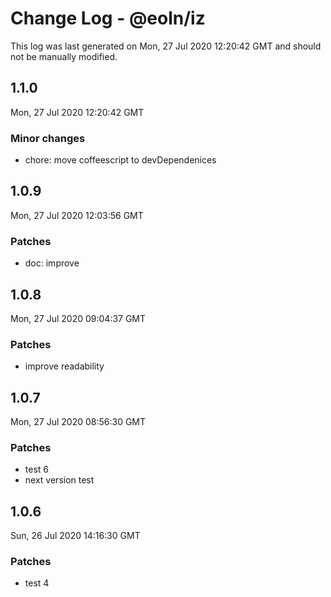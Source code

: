 # Change Log - @eoln/iz

This log was last generated on Mon, 27 Jul 2020 12:20:42 GMT and should not be manually modified.

## 1.1.0
Mon, 27 Jul 2020 12:20:42 GMT

### Minor changes

- chore: move coffeescript to devDependenices

## 1.0.9
Mon, 27 Jul 2020 12:03:56 GMT

### Patches

- doc: improve

## 1.0.8
Mon, 27 Jul 2020 09:04:37 GMT

### Patches

- improve readability

## 1.0.7
Mon, 27 Jul 2020 08:56:30 GMT

### Patches

- test 6
- next version test

## 1.0.6
Sun, 26 Jul 2020 14:16:30 GMT

### Patches

- test 4

